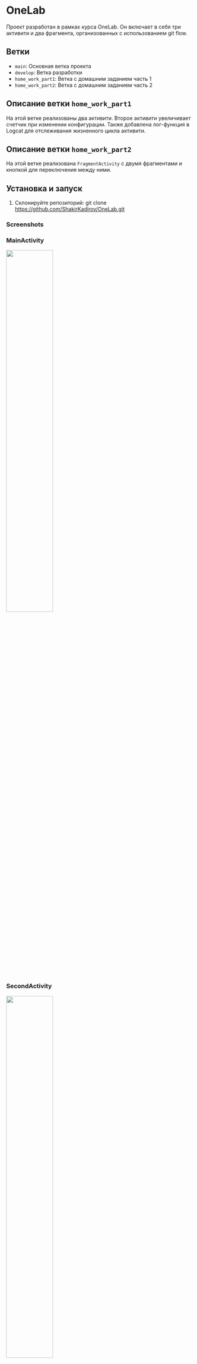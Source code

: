 # OneLab 

Проект разработан в рамках курса OneLab. Он включает в себя три активити и два фрагмента, организованных с использованием git flow.

## Ветки

- `main`: Основная ветка проекта
- `develop`: Ветка разработки
- `home_work_part1`: Ветка с домашним заданием часть 1
- `home_work_part2`: Ветка с домашним заданием часть 2

## Описание ветки `home_work_part1`

На этой ветке реализованы два активити. Второе активити увеличивает счетчик при изменении конфигурации. Также добавлена лог-функция в Logcat для отслеживания жизненного цикла активити.

## Описание ветки `home_work_part2`

На этой ветке реализована `FragmentActivity` с двумя фрагментами и кнопкой для переключения между ними.

## Установка и запуск

1. Склонируйте репозиторий:
      git clone https://github.com/ShakirKadirov/OneLab.git

### Screenshots
### MainActivity
<img src="https://github.com/ShakirKadirov/OneLab/assets/138371102/670d6702-853c-4110-894b-fcbd441d745f" width="50%">

### SecondActivity
<img src="https://github.com/ShakirKadirov/OneLab/assets/138371102/36460468-3b5f-4468-8291-d36434f02d2c" width="50%">

### FragemtActivity Fragment1
<img src="https://github.com/ShakirKadirov/OneLab/assets/138371102/ea508d21-3de4-4b2e-be41-94be4e9641c5" width="50%">

### FragemtActivity Fragment2
![Fragmet2](https://github.com/ShakirKadirov/OneLab/assets/138371102/d30204e8-bc82-4dff-9a4e-c2c2d2d96316)






